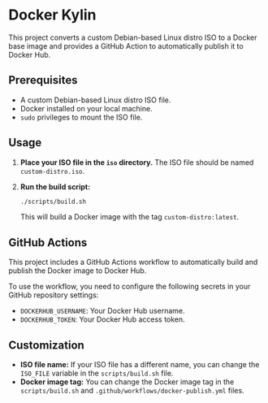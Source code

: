 
# Docker Kylin

This project converts a custom Debian-based Linux distro ISO to a Docker base image and provides a GitHub Action to automatically publish it to Docker Hub.

## Prerequisites

- A custom Debian-based Linux distro ISO file.
- Docker installed on your local machine.
- `sudo` privileges to mount the ISO file.

## Usage

1. **Place your ISO file in the `iso` directory.** The ISO file should be named `custom-distro.iso`.

2. **Run the build script:**

   ```bash
   ./scripts/build.sh
   ```

   This will build a Docker image with the tag `custom-distro:latest`.

## GitHub Actions

This project includes a GitHub Actions workflow to automatically build and publish the Docker image to Docker Hub.

To use the workflow, you need to configure the following secrets in your GitHub repository settings:

- `DOCKERHUB_USERNAME`: Your Docker Hub username.
- `DOCKERHUB_TOKEN`: Your Docker Hub access token.

## Customization

- **ISO file name:** If your ISO file has a different name, you can change the `ISO_FILE` variable in the `scripts/build.sh` file.
- **Docker image tag:** You can change the Docker image tag in the `scripts/build.sh` and `.github/workflows/docker-publish.yml` files.

